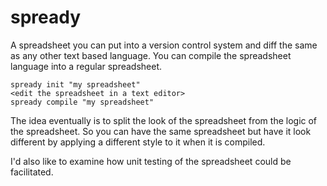 # spready

A spreadsheet you can put into a version control system and diff the same as any other text based language. You can compile the spreadsheet language into a regular spreadsheet.

```
spready init "my spreadsheet"
<edit the spreadsheet in a text editor>
spready compile "my spreadsheet"
```

The idea eventually is to split the look of the spreadsheet from the logic of the spreadsheet. So you can have the same spreadsheet but have it look different by applying a different style to it when it is compiled.

I'd also like to examine how unit testing of the spreadsheet could be facilitated.
